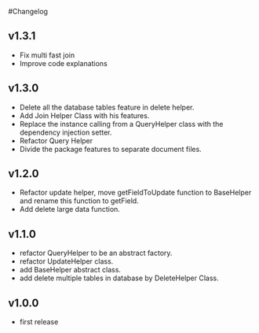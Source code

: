 #Changelog

## v1.3.1
* Fix multi fast join
* Improve code explanations


## v1.3.0
* Delete all the database tables feature in delete helper.
* Add Join Helper Class with his features.
* Replace the instance calling from a QueryHelper class with the dependency injection setter.
* Refactor Query Helper
* Divide the package features to separate document files. 


## v1.2.0
* Refactor update helper, move getFieldToUpdate function to BaseHelper and rename this function to getField.
* Add delete large data function.

## v1.1.0
* refactor QueryHelper to be an abstract factory.
* refactor UpdateHelper class.
* add BaseHelper abstract class.
* add delete multiple tables in database by DeleteHelper Class.

## v1.0.0
* first release




